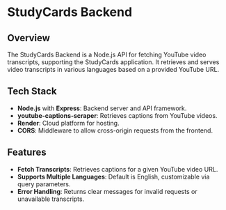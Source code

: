 # StudyCards Backend

## Overview

The StudyCards Backend is a Node.js API for fetching YouTube video transcripts, supporting the StudyCards application. It retrieves and serves video transcripts in various languages based on a provided YouTube URL.

## Tech Stack

- **Node.js** with **Express**: Backend server and API framework.
- **youtube-captions-scraper**: Retrieves captions from YouTube videos.
- **Render**: Cloud platform for hosting.
- **CORS**: Middleware to allow cross-origin requests from the frontend.

## Features

- **Fetch Transcripts**: Retrieves captions for a given YouTube video URL.
- **Supports Multiple Languages**: Default is English, customizable via query parameters.
- **Error Handling**: Returns clear messages for invalid requests or unavailable transcripts.  